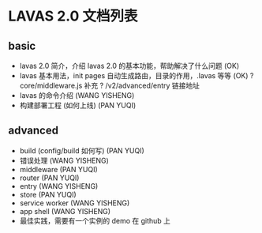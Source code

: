 # LAVAS 2.0 文档列表

## basic

* lavas 2.0 简介，介绍 lavas 2.0 的基本功能，帮助解决了什么问题 (OK)
* lavas 基本用法，init pages 自动生成路由，目录的作用，.lavas 等等 (OK)
    ? core/middleware.js 补充
    ? /v2/advanced/entry  链接地址
* lavas 的命令介绍 (WANG YISHENG)
* 构建部署工程 (如何上线) (PAN YUQI)

## advanced

* build (config/build 如何写) (PAN YUQI)
* 错误处理 (WANG YISHENG)
* middleware (PAN YUQI)
* router (PAN YUQI)
* entry (WANG YISHENG)
* store (PAN YUQI)
* service worker (WANG YISHENG)
* app shell (WANG YISHENG)
* 最佳实践，需要有一个实例的 demo 在 github 上
